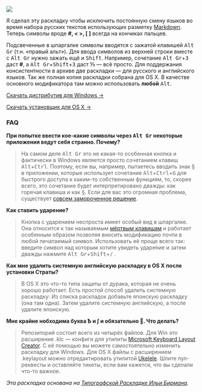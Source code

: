 [<img src="https://habrastorage.org/files/695/c88/7ad/695c887ad04a461aa32e28fb5747fa70.jpg"/>](https://habrastorage.org/files/695/c88/7ad/695c887ad04a461aa32e28fb5747fa70.jpg)

Я сделал эту раскладку чтобы исключить постоянную смену языков во время набора русских текстов использующих разметку [Markdown](https://github.com/adam-p/markdown-here/wiki/Markdown-Cheatsheet). Теперь символы вроде **#, < >, [ ]** всегда на кончиках пальцев.

Подсвеченные в шпаргалке символы вводятся с зажатой клавишей <kbd>Alt Gr</kbd> (т.н. «правый альт»). Для ввода символов из верхней строки вместе с <kbd>Alt Gr</kbd> нужно зажать ещё и <kbd>Shift</kbd>. Например, сочетание <kbd>Alt Gr</kbd>+<kbd>3</kbd> даст **#**, а <kbd>Alt Gr</kbd>+<kbd>Shift</kbd>+<kbd>3</kbd> даст **⅓** — всё просто. Для поддержания консистентности в архиве две раскладки — для русского и английского языков. Так же полная копия раскладки собрана для OS X. В качестве основного модификатора там можно использовать **любой** <kbd>Alt</kbd>.

[Скачать дистрибутив для Windows →](https://github.com/Atarity/Strata/releases/download/v0.2/Strata.Markdown.Layout.Installer.v02.zip)

[Скачать установщик для OS X →](https://github.com/Atarity/Strata/releases/download/v02/Strata.Markdown.Layout.v02.dmg)

### FAQ
**При попытке ввести кое-какие символы через <kbd>Alt Gr</kbd> некоторые приложения ведут себя странно. Почему?**

>На самом деле <kbd>Alt Gr</kbd> это не какая-то особенная кнопка и фактически в Windows является просто сочетанием клавиш <kbd>Alt</kbd>+<kbd>Ctrl</kbd>. Поэтому, если вы, например, пытаетесь вводить знак § в приложении, которые использует сочетание <kbd>Alt</kbd>+<kbd>Ctrl</kbd>+<kbd>G</kbd> для быстрого доступа к каким-то собственным функциям, то, скорее всего, это сочетание будет интерпретировано дважды: как горячая клавиша и как §. Если для вас это огромная проблема, существует [совсем замороченное решение](http://superuser.com/questions/592970/can-i-make-ctrlalt-not-act-like-altgr-on-windows).

**Как ставить ударение?**

>Кнопка с ударением неспроста имеет особый вид в шпаргалке. Она относится к так называемым [мёртвым клавишам](https://ru.wikipedia.org/wiki/%D0%9C%D1%91%D1%80%D1%82%D0%B2%D1%8B%D0%B5_%D0%BA%D0%BB%D0%B0%D0%B2%D0%B8%D1%88%D0%B8) и работает особенным образом позволяя вносить модификацию почти в любой печатаемый символ. Использовать её проще всего так: введите символ над которым хотите увидеть ударе́ние и затем дважды нажмите <kbd>Alt Gr</kbd>+<kbd>Shift</kbd>+<kbd>/</kbd> .

**Как мне удалить системную английскую раскладку в OS X после установки Страты?**

>В OS X это что-то типа защиты от дурака, которая не очень хорошо работает. Есть простой способ удалить системную раскладку: Из списка раскладок добавьте японскую раскладку (она там одна). Затем удалите системную английскую, а после удалите японскую.

**Мне крайне нобходима буква Ѣ и ∫ и обязательно 💩. Что делать?**

>Репозиторий состоит всего из четырёх файлов. Для Win это расширение .klc — конфиги для утилиты [Microsoft Keyboard Layout Creator](http://www.microsoft.com/en-us/download/details.aspx?id=22339). С её помощью вы можете самостоятельно изменить раскладку для Windows. Для OS X файлы с расширением .keylayout можно отредактировать утилитой [Ukelele](http://scripts.sil.org/cms/scripts/page.php?site_id=nrsi&id=ukelele). Шлите пул-реквесты и оставляйте тикеты, если вам кажется, что вы сделали что-то важное.

*Эта раскладка основана на [Типографской Раскладке Ильи Бирмана](http://ilyabirman.ru/projects/typography-layout/).*
